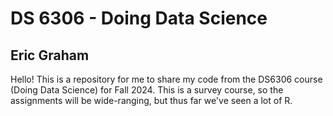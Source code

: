 # DS 6306 - Doing Data Science

## Eric Graham

Hello! This is a repository for me to share my code from the DS6306 course
(Doing Data Science) for Fall 2024. This is a survey course, so the assignments
will be wide-ranging, but thus far we've seen a lot of R.